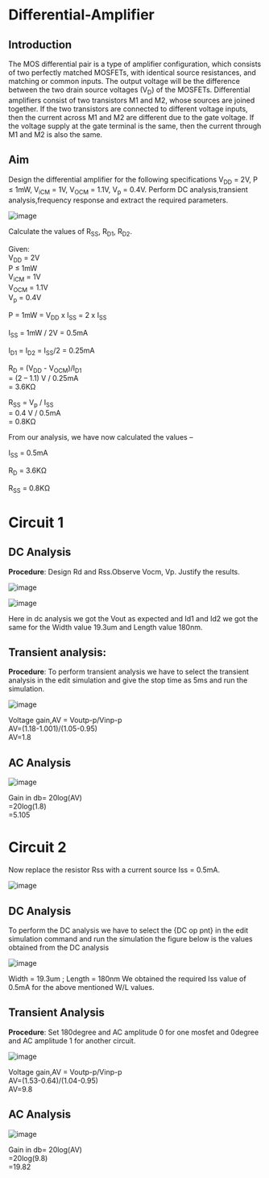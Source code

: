 # Differential-Amplifier
## Introduction
The MOS differential pair is a type of amplifier configuration, which consists of two perfectly matched MOSFETs, with identical source resistances, and matching or common inputs. The output voltage will be
the difference between the two drain source voltages (V<sub>D</sub>) of the MOSFETs. Differential amplifiers consist of two transistors M1 and M2, whose sources are joined together. If the two transistors are connected to different voltage inputs, then the current across M1 and M2 are different due to the gate voltage. If the voltage supply at the gate terminal is the same, then the current through M1 and M2 is also the same. 

## Aim
Design the differential amplifier for the following specifications V<sub>DD</sub> = 2V, P ≤ 1mW, V<sub>iCM</sub> = 1V, V<sub>OCM</sub> = 1.1V, V<sub>p</sub> = 0.4V. Perform DC analysis,transient analysis,frequency response and extract the required parameters.

![image](https://github.com/user-attachments/assets/15cf072c-61f5-47d6-b563-518b3e7d5514)

Calculate the values of R<sub>SS</sub>, R<sub>D1</sub>, R<sub>D2</sub>.

Given:<br>
V<sub>DD</sub> = 2V<br>
P ≤ 1mW<br>
V<sub>iCM</sub> = 1V<br>
V<sub>OCM</sub> = 1.1V<br>
V<sub>p</sub> = 0.4V<br>

P = 1mW = V<sub>DD</sub> x I<sub>SS</sub> = 2 x I<sub>SS</sub>

I<sub>SS</sub> = 1mW / 2V = 0.5mA

I<sub>D1</sub> = I<sub>D2</sub> = I<sub>SS</sub>/2 = 0.25mA

R<sub>D</sub> = (V<sub>DD</sub> - V<sub>OCM</sub>)/I<sub>D1</sub><br>
              = (2 – 1.1) V / 0.25mA<br>
              = 3.6KΩ<br> 

R<sub>SS</sub> = V<sub>p</sub> / I<sub>SS</sub><br>
               = 0.4 V / 0.5mA <br>
               = 0.8KΩ<br>


From our analysis, we have now calculated the values –

I<sub>SS</sub> = 0.5mA

R<sub>D</sub> = 3.6KΩ

R<sub>SS</sub> = 0.8KΩ

# Circuit 1
## DC Analysis
**Procedure**: Design Rd and Rss.Observe Vocm, Vp. Justify the results.

![image](https://github.com/user-attachments/assets/4603418b-2566-4f86-9473-f3cc7dc191ad)

![image](https://github.com/user-attachments/assets/bd3603d0-497a-48cd-ad19-b8d21a9cf21c)

Here in dc analysis we got the Vout as expected and Id1 and Id2 we got the same for the Width value 19.3um and Length value 180nm.

## Transient analysis:
**Procedure**: To perform transient analysis we have to select the transient analysis in the edit simulation and give the stop time as 5ms and run the simulation.

![image](https://github.com/user-attachments/assets/62374293-9027-430f-a04b-873ba4105f77)

Voltage gain,AV = Voutp-p/Vinp-p<br>
AV=(1.18-1.001)/(1.05-0.95)<br>
AV=1.8<br>

## AC Analysis

![image](https://github.com/user-attachments/assets/0159c8b4-148e-4732-80aa-c24c11c39a42)

Gain in db= 20log(AV)<br>
         =20log(1.8)<br>
         =5.105<br>

# Circuit 2 
Now replace the resistor Rss with a current source Iss = 0.5mA.

![image](https://github.com/user-attachments/assets/48658e6f-0196-46a8-b6ac-e9ef650329d8)


## DC Analysis
To perform the DC analysis we have to select the {DC op pnt} in the edit simulation command and run the simulation the figure below is the values obtained from the DC analysis

![image](https://github.com/user-attachments/assets/ed082fbb-411a-40b9-8a4b-c9f9b51f128a)

Width = 19.3um ; Length = 180nm
We obtained the required Iss value of 0.5mA for the above mentioned W/L values.

## Transient Analysis
**Procedure**: Set 180degree and AC amplitude 0 for one mosfet and 0degree and AC amplitude 1 for another circuit.

![image](https://github.com/user-attachments/assets/bfb3c9d4-7aa7-4294-a5c7-3d15badafe33)

Voltage gain,AV = Voutp-p/Vinp-p<br>
AV=(1.53-0.64)/(1.04-0.95)<br>
AV=9.8<br>

## AC Analysis

![image](https://github.com/user-attachments/assets/f684391a-a3dc-4bc3-ac6c-4e0316a28e58)

Gain in db= 20log(AV)<br>
         =20log(9.8)<br>
         =19.82<br>



















